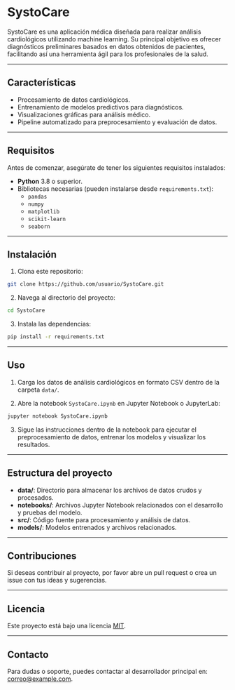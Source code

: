# SystoCare

SystoCare es una aplicación médica diseñada para realizar análisis cardiológicos utilizando machine learning. Su principal objetivo es ofrecer diagnósticos preliminares basados en datos obtenidos de pacientes, facilitando así una herramienta ágil para los profesionales de la salud.

---

## Características

- Procesamiento de datos cardiológicos.
- Entrenamiento de modelos predictivos para diagnósticos.
- Visualizaciones gráficas para análisis médico.
- Pipeline automatizado para preprocesamiento y evaluación de datos.

---

## Requisitos

Antes de comenzar, asegúrate de tener los siguientes requisitos instalados:

- **Python** 3.8 o superior.
- Bibliotecas necesarias (pueden instalarse desde `requirements.txt`):
  - `pandas`
  - `numpy`
  - `matplotlib`
  - `scikit-learn`
  - `seaborn`

---

## Instalación

1. Clona este repositorio:

```bash
git clone https://github.com/usuario/SystoCare.git
```

2. Navega al directorio del proyecto:

```bash
cd SystoCare
```

3. Instala las dependencias:

```bash
pip install -r requirements.txt
```

---

## Uso

1. Carga los datos de análisis cardiológicos en formato CSV dentro de la carpeta `data/`.

2. Abre la notebook `SystoCare.ipynb` en Jupyter Notebook o JupyterLab:

```bash
jupyter notebook SystoCare.ipynb
```

3. Sigue las instrucciones dentro de la notebook para ejecutar el preprocesamiento de datos, entrenar los modelos y visualizar los resultados.

---

## Estructura del proyecto

- **data/**: Directorio para almacenar los archivos de datos crudos y procesados.
- **notebooks/**: Archivos Jupyter Notebook relacionados con el desarrollo y pruebas del modelo.
- **src/**: Código fuente para procesamiento y análisis de datos.
- **models/**: Modelos entrenados y archivos relacionados.

---

## Contribuciones

Si deseas contribuir al proyecto, por favor abre un pull request o crea un issue con tus ideas y sugerencias.

---

## Licencia

Este proyecto está bajo una licencia [MIT](LICENSE).

---

## Contacto

Para dudas o soporte, puedes contactar al desarrollador principal en: [correo@example.com](mailto\:correo@example.com).

